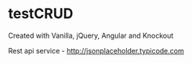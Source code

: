 # testCRUD

Created with Vanilla, jQuery, Angular and Knockout 

Rest api service - http://jsonplaceholder.typicode.com

